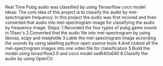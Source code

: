 Real Time Pubg audio was classified by using Tensorflow coco model 
Ideas:
 The core idea of this project is to classify the audio by mel-spectrogram frequency. In this project the audio was first recored and then converted that audio into 
 mel-spectrogram image for classifying the audio by frequency image.
Steps:
1.Recorded the four types of pubg game sound in 10sec's
2.Converted that the audio file into mel-spectrogram by using librosa, scipy and matplotlib
3.Lable the mel-spectrogram image according the sounds by using labelImg python open source tools
4.And clubed all the mel-spectrogram images into one video file for classification
5.Build the model using tensorflow2.0 and coco model ssd640x640
6.Classify the audio by using OpenCV.
